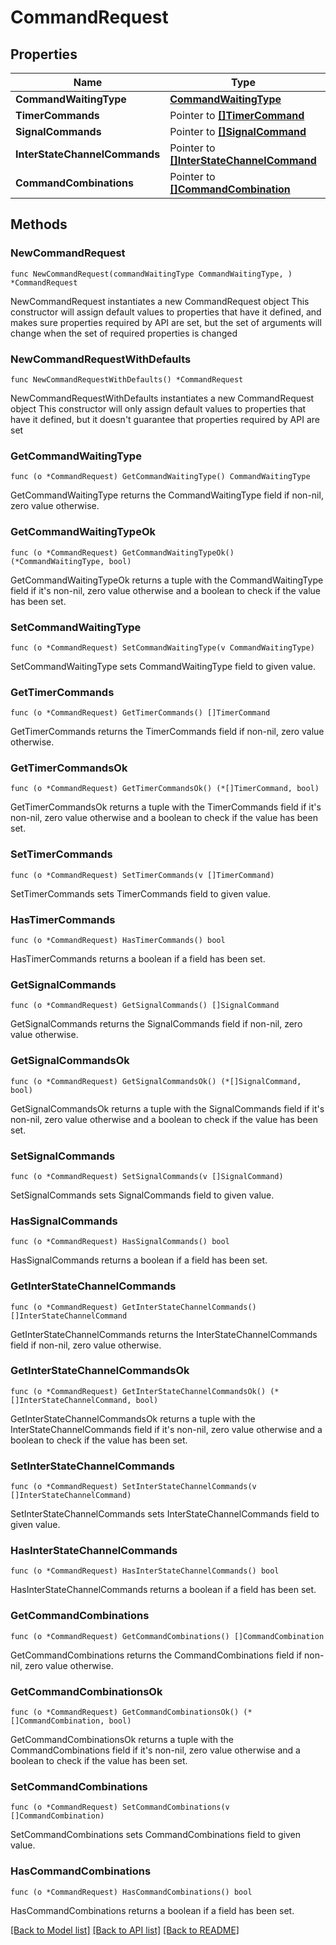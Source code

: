 # CommandRequest

## Properties

Name | Type | Description | Notes
------------ | ------------- | ------------- | -------------
**CommandWaitingType** | [**CommandWaitingType**](CommandWaitingType.md) |  | 
**TimerCommands** | Pointer to [**[]TimerCommand**](TimerCommand.md) |  | [optional] 
**SignalCommands** | Pointer to [**[]SignalCommand**](SignalCommand.md) |  | [optional] 
**InterStateChannelCommands** | Pointer to [**[]InterStateChannelCommand**](InterStateChannelCommand.md) |  | [optional] 
**CommandCombinations** | Pointer to [**[]CommandCombination**](CommandCombination.md) |  | [optional] 

## Methods

### NewCommandRequest

`func NewCommandRequest(commandWaitingType CommandWaitingType, ) *CommandRequest`

NewCommandRequest instantiates a new CommandRequest object
This constructor will assign default values to properties that have it defined,
and makes sure properties required by API are set, but the set of arguments
will change when the set of required properties is changed

### NewCommandRequestWithDefaults

`func NewCommandRequestWithDefaults() *CommandRequest`

NewCommandRequestWithDefaults instantiates a new CommandRequest object
This constructor will only assign default values to properties that have it defined,
but it doesn't guarantee that properties required by API are set

### GetCommandWaitingType

`func (o *CommandRequest) GetCommandWaitingType() CommandWaitingType`

GetCommandWaitingType returns the CommandWaitingType field if non-nil, zero value otherwise.

### GetCommandWaitingTypeOk

`func (o *CommandRequest) GetCommandWaitingTypeOk() (*CommandWaitingType, bool)`

GetCommandWaitingTypeOk returns a tuple with the CommandWaitingType field if it's non-nil, zero value otherwise
and a boolean to check if the value has been set.

### SetCommandWaitingType

`func (o *CommandRequest) SetCommandWaitingType(v CommandWaitingType)`

SetCommandWaitingType sets CommandWaitingType field to given value.


### GetTimerCommands

`func (o *CommandRequest) GetTimerCommands() []TimerCommand`

GetTimerCommands returns the TimerCommands field if non-nil, zero value otherwise.

### GetTimerCommandsOk

`func (o *CommandRequest) GetTimerCommandsOk() (*[]TimerCommand, bool)`

GetTimerCommandsOk returns a tuple with the TimerCommands field if it's non-nil, zero value otherwise
and a boolean to check if the value has been set.

### SetTimerCommands

`func (o *CommandRequest) SetTimerCommands(v []TimerCommand)`

SetTimerCommands sets TimerCommands field to given value.

### HasTimerCommands

`func (o *CommandRequest) HasTimerCommands() bool`

HasTimerCommands returns a boolean if a field has been set.

### GetSignalCommands

`func (o *CommandRequest) GetSignalCommands() []SignalCommand`

GetSignalCommands returns the SignalCommands field if non-nil, zero value otherwise.

### GetSignalCommandsOk

`func (o *CommandRequest) GetSignalCommandsOk() (*[]SignalCommand, bool)`

GetSignalCommandsOk returns a tuple with the SignalCommands field if it's non-nil, zero value otherwise
and a boolean to check if the value has been set.

### SetSignalCommands

`func (o *CommandRequest) SetSignalCommands(v []SignalCommand)`

SetSignalCommands sets SignalCommands field to given value.

### HasSignalCommands

`func (o *CommandRequest) HasSignalCommands() bool`

HasSignalCommands returns a boolean if a field has been set.

### GetInterStateChannelCommands

`func (o *CommandRequest) GetInterStateChannelCommands() []InterStateChannelCommand`

GetInterStateChannelCommands returns the InterStateChannelCommands field if non-nil, zero value otherwise.

### GetInterStateChannelCommandsOk

`func (o *CommandRequest) GetInterStateChannelCommandsOk() (*[]InterStateChannelCommand, bool)`

GetInterStateChannelCommandsOk returns a tuple with the InterStateChannelCommands field if it's non-nil, zero value otherwise
and a boolean to check if the value has been set.

### SetInterStateChannelCommands

`func (o *CommandRequest) SetInterStateChannelCommands(v []InterStateChannelCommand)`

SetInterStateChannelCommands sets InterStateChannelCommands field to given value.

### HasInterStateChannelCommands

`func (o *CommandRequest) HasInterStateChannelCommands() bool`

HasInterStateChannelCommands returns a boolean if a field has been set.

### GetCommandCombinations

`func (o *CommandRequest) GetCommandCombinations() []CommandCombination`

GetCommandCombinations returns the CommandCombinations field if non-nil, zero value otherwise.

### GetCommandCombinationsOk

`func (o *CommandRequest) GetCommandCombinationsOk() (*[]CommandCombination, bool)`

GetCommandCombinationsOk returns a tuple with the CommandCombinations field if it's non-nil, zero value otherwise
and a boolean to check if the value has been set.

### SetCommandCombinations

`func (o *CommandRequest) SetCommandCombinations(v []CommandCombination)`

SetCommandCombinations sets CommandCombinations field to given value.

### HasCommandCombinations

`func (o *CommandRequest) HasCommandCombinations() bool`

HasCommandCombinations returns a boolean if a field has been set.


[[Back to Model list]](../README.md#documentation-for-models) [[Back to API list]](../README.md#documentation-for-api-endpoints) [[Back to README]](../README.md)


